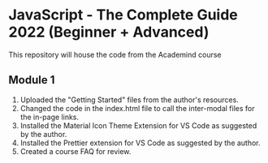 # JavaScript - The Complete Guide 2022 (Beginner + Advanced)
This repository will house the code from the Academind course

## Module 1
1. Uploaded the "Getting Started" files from the author's resources.
2. Changed the code in the index.html file to call the inter-modal files for the in-page links.
3. Installed the Material Icon Theme Extension for VS Code as suggested by the author.
4. Installed the Prettier extension for VS Code as suggested by the author. 
5. Created a course FAQ for review. 